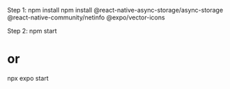 Step 1:
 npm install
 npm install @react-native-async-storage/async-storage @react-native-community/netinfo @expo/vector-icons

Step 2:
 npm start
# or
npx expo start
